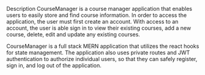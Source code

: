 Description
CourseManager is a course manager application that enables users to easily store and find course information. In order to access the application, the user must first create an account. With access to an account, the user is able sign in to view their existing courses, add a new course, delete, edit and update any existing courses.

CourseManager is a full stack MERN application that utilizes the react hooks for state management. The application also uses private routes and JWT authentication to authorize individual users, so that they can safely register, sign in, and log out of the application.